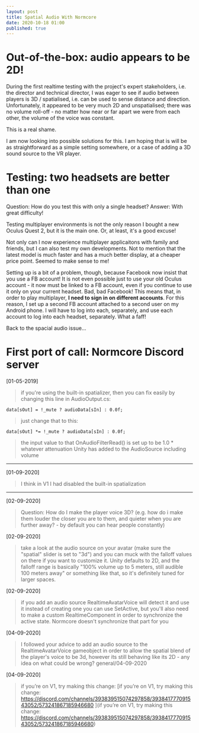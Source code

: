```yaml
---
layout: post
title: Spatial Audio With Normcore
date: 2020-10-18 01:00
published: true
---
```


# Out-of-the-box: audio appears to be 2D!
During the first realtime testing with the project's expert stakeholders, i.e. the director and technical director, I was eager to see if audio between players is 3D / spatialised, i.e. can be used to sense distance and direction. Unfortunately, it appeared to be very much 2D and unspatialised; there was no volume roll-off - no matter how near or far apart we were from each other, the volume of the voice was constant.

This is a real shame. 

I am now looking into possible solutions for this. I am hoping that is will be as straightforward as a simple setting somewhere, or a case of adding a 3D sound source to the VR player. 

# Testing: two headsets are better than one
Question: How do you test this with only a single headset? 
Answer: With great difficulty!

Testing multiplayer environments is not the only reason I bought a new Oculus Quest 2, but it is the main one. Or, at least, it's a good excuse!

Not only can I now experience multiplayer applicaitons with family and friends, but I can also test my own developments. Not to mention that the latest model is much faster and has a much better display, at a cheaper price point. Seemed to make sense to me!

Setting up is a bit of a problem, though, because Facebook now insist that you use a FB account! It is not even possible just to use your old Oculus account - it now must be linked to a FB account, even if you continue to use it only on your current headset. Bad, bad Facebook! This means that, in order to play multiplayer, **I need to sign in on different accounts**. For this reason, I set up a second FB account attached to a second user on my Android phone. I will have to log into each, separately, and use each account to log into each headset, separately. What a faff!

Back to the spacial audio issue...

# First port of call: Normcore Discord server

[01-05-2019] 
> if you're using the built-in spatializer, then you can fix easily by changing this line in AudioOutput.cs:
> 
    data[sOut] = !_mute ? audioData[sIn] : 0.0f;

> just change that to this:
>
    data[sOut] *= !_mute ? audioData[sIn] : 0.0f;

> the input value to that OnAudioFilterRead() is set up to be 1.0 * whatever attenuation Unity has added to the AudioSource including volume

----

[01-09-2020]
> I think in V1 I had disabled the built-in spatialization

----

[02-09-2020]
> Question: How do I make the player voice 3D? (e.g. how do i make them louder the closer you are to them, and quieter when you are further away? - by default you can hear people constantly)

[02-09-2020]
> take a look at the audio source on your avatar (make sure the "spatial" slider is set to "3d") and you can muck with the falloff values on there if you want to customize it.
Unity defaults to 2D, and the falloff range is basically "100% volume up to 5 meters, still audible 100 meters away" or something like that, so it's definitely tuned for larger spaces.

[02-09-2020]
> if you add an audio source RealtimeAvatarVoice will detect it and use it instead of creating one
you can use SetActive, but you'll also need to make a custom RealtimeComponent in order to synchronize the active state. Normcore doesn't synchronize that part for you

[04-09-2020]  
> I followed your advice to add an audio source to the RealtimeAvatarVoice gameobject in order to allow the spatial blend of the player's voice to be 3d, however its still behaving like its 2D - any idea on what could be wrong?
general/04-09-2020

[04-09-2020] 

> if you’re on V1, try making this change:
[if you’re on V1, try making this change:
https://discord.com/channels/393839515074297858/393841777091543052/573241867185946680
](if you’re on V1, try making this change:
https://discord.com/channels/393839515074297858/393841777091543052/573241867185946680)


